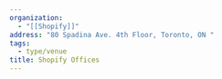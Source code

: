```yaml
---
organization:
  - "[[Shopify]]"
address: "80 Spadina Ave. 4th Floor, Toronto, ON "
tags:
  - type/venue
title: Shopify Offices
---
```

